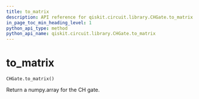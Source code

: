 ```yaml
---
title: to_matrix
description: API reference for qiskit.circuit.library.CHGate.to_matrix
in_page_toc_min_heading_level: 1
python_api_type: method
python_api_name: qiskit.circuit.library.CHGate.to_matrix
---
```


# to\_matrix

<span id="qiskit.circuit.library.CHGate.to_matrix" />

`CHGate.to_matrix()`

Return a numpy.array for the CH gate.

